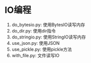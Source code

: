 # IO编程
1. do_bytesio.py: 使用BytesIO读写内存
2. do_dir.py: 使用dir指令
3. do_stringio.py: 使用StringIO读写内存
4. use_json.py: 使用JSON
5. use_pickle.py: 使用pickle方法
6. with_file.py: 文件读写IO